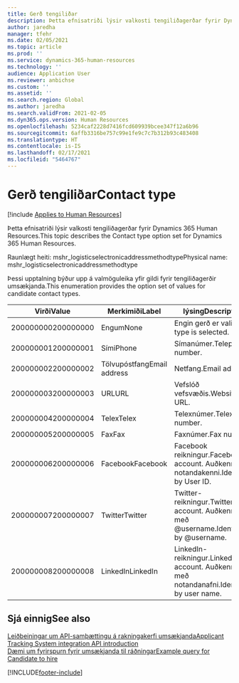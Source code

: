 ```yaml
---
title: Gerð tengiliðar
description: Þetta efnisatriði lýsir valkosti tengiliðagerðar fyrir Dynamics 365 Human Resources.
author: jaredha
manager: tfehr
ms.date: 02/05/2021
ms.topic: article
ms.prod: ''
ms.service: dynamics-365-human-resources
ms.technology: ''
audience: Application User
ms.reviewer: anbichse
ms.custom: ''
ms.assetid: ''
ms.search.region: Global
ms.author: jaredha
ms.search.validFrom: 2021-02-05
ms.dyn365.ops.version: Human Resources
ms.openlocfilehash: 5234caf2228d7416fcd609939bcee347f12a6b96
ms.sourcegitcommit: 6affb3316be757c99e1fe9c7c7b312b93c483408
ms.translationtype: HT
ms.contentlocale: is-IS
ms.lasthandoff: 02/17/2021
ms.locfileid: "5464767"
---
```

# <a name="contact-type"></a><span data-ttu-id="4dcc9-103">Gerð tengiliðar</span><span class="sxs-lookup"><span data-stu-id="4dcc9-103">Contact type</span></span>

[!include [Applies to Human Resources](../includes/applies-to-hr.md)]

<span data-ttu-id="4dcc9-104">Þetta efnisatriði lýsir valkosti tengiliðagerðar fyrir Dynamics 365 Human Resources.</span><span class="sxs-lookup"><span data-stu-id="4dcc9-104">This topic describes the Contact type option set for Dynamics 365 Human Resources.</span></span>

<span data-ttu-id="4dcc9-105">Raunlægt heiti: mshr_logisticselectronicaddressmethodtype</span><span class="sxs-lookup"><span data-stu-id="4dcc9-105">Physical name: mshr_logisticselectronicaddressmethodtype</span></span>

<span data-ttu-id="4dcc9-106">Þessi upptalning býður upp á valmöguleika yfir gildi fyrir tengiliðagerðir umsækjanda.</span><span class="sxs-lookup"><span data-stu-id="4dcc9-106">This enumeration provides the option set of values for candidate contact types.</span></span> 

| <span data-ttu-id="4dcc9-107">Virði</span><span class="sxs-lookup"><span data-stu-id="4dcc9-107">Value</span></span> | <span data-ttu-id="4dcc9-108">Merkimiði</span><span class="sxs-lookup"><span data-stu-id="4dcc9-108">Label</span></span> | <span data-ttu-id="4dcc9-109">lýsing</span><span class="sxs-lookup"><span data-stu-id="4dcc9-109">Description</span></span> |
| --- | --- | --- |
| <span data-ttu-id="4dcc9-110">200000000</span><span class="sxs-lookup"><span data-stu-id="4dcc9-110">200000000</span></span> | <span data-ttu-id="4dcc9-111">Engum</span><span class="sxs-lookup"><span data-stu-id="4dcc9-111">None</span></span> | <span data-ttu-id="4dcc9-112">Engin gerð er valin.</span><span class="sxs-lookup"><span data-stu-id="4dcc9-112">No type is selected.</span></span> |
| <span data-ttu-id="4dcc9-113">200000001</span><span class="sxs-lookup"><span data-stu-id="4dcc9-113">200000001</span></span> | <span data-ttu-id="4dcc9-114">Sími</span><span class="sxs-lookup"><span data-stu-id="4dcc9-114">Phone</span></span> | <span data-ttu-id="4dcc9-115">Símanúmer.</span><span class="sxs-lookup"><span data-stu-id="4dcc9-115">Telephone number.</span></span> |
| <span data-ttu-id="4dcc9-116">200000002</span><span class="sxs-lookup"><span data-stu-id="4dcc9-116">200000002</span></span> | <span data-ttu-id="4dcc9-117">Tölvupóstfang</span><span class="sxs-lookup"><span data-stu-id="4dcc9-117">Email address</span></span> | <span data-ttu-id="4dcc9-118">Netfang.</span><span class="sxs-lookup"><span data-stu-id="4dcc9-118">Email address.</span></span> |
| <span data-ttu-id="4dcc9-119">200000003</span><span class="sxs-lookup"><span data-stu-id="4dcc9-119">200000003</span></span> | <span data-ttu-id="4dcc9-120">URL</span><span class="sxs-lookup"><span data-stu-id="4dcc9-120">URL</span></span> | <span data-ttu-id="4dcc9-121">Vefslóð vefsvæðis.</span><span class="sxs-lookup"><span data-stu-id="4dcc9-121">Website URL.</span></span> |
| <span data-ttu-id="4dcc9-122">200000004</span><span class="sxs-lookup"><span data-stu-id="4dcc9-122">200000004</span></span> | <span data-ttu-id="4dcc9-123">Telex</span><span class="sxs-lookup"><span data-stu-id="4dcc9-123">Telex</span></span> | <span data-ttu-id="4dcc9-124">Telexnúmer.</span><span class="sxs-lookup"><span data-stu-id="4dcc9-124">Telex number.</span></span> |
| <span data-ttu-id="4dcc9-125">200000005</span><span class="sxs-lookup"><span data-stu-id="4dcc9-125">200000005</span></span> | <span data-ttu-id="4dcc9-126">Fax</span><span class="sxs-lookup"><span data-stu-id="4dcc9-126">Fax</span></span> | <span data-ttu-id="4dcc9-127">Faxnúmer.</span><span class="sxs-lookup"><span data-stu-id="4dcc9-127">Fax number.</span></span> |
| <span data-ttu-id="4dcc9-128">200000006</span><span class="sxs-lookup"><span data-stu-id="4dcc9-128">200000006</span></span> | <span data-ttu-id="4dcc9-129">Facebook</span><span class="sxs-lookup"><span data-stu-id="4dcc9-129">Facebook</span></span> | <span data-ttu-id="4dcc9-130">Facebook reikningur.</span><span class="sxs-lookup"><span data-stu-id="4dcc9-130">Facebook account.</span></span> <span data-ttu-id="4dcc9-131">Auðkennt af notandakenni.</span><span class="sxs-lookup"><span data-stu-id="4dcc9-131">Identified by User ID.</span></span> |
| <span data-ttu-id="4dcc9-132">200000007</span><span class="sxs-lookup"><span data-stu-id="4dcc9-132">200000007</span></span> | <span data-ttu-id="4dcc9-133">Twitter</span><span class="sxs-lookup"><span data-stu-id="4dcc9-133">Twitter</span></span> | <span data-ttu-id="4dcc9-134">Twitter-reikningur.</span><span class="sxs-lookup"><span data-stu-id="4dcc9-134">Twitter account.</span></span> <span data-ttu-id="4dcc9-135">Auðkennt með @username.</span><span class="sxs-lookup"><span data-stu-id="4dcc9-135">Identified by @username.</span></span> |
| <span data-ttu-id="4dcc9-136">200000008</span><span class="sxs-lookup"><span data-stu-id="4dcc9-136">200000008</span></span> | <span data-ttu-id="4dcc9-137">LinkedIn</span><span class="sxs-lookup"><span data-stu-id="4dcc9-137">LinkedIn</span></span> | <span data-ttu-id="4dcc9-138">LinkedIn-reikningur.</span><span class="sxs-lookup"><span data-stu-id="4dcc9-138">LinkedIn account.</span></span> <span data-ttu-id="4dcc9-139">Auðkennt með notandanafni.</span><span class="sxs-lookup"><span data-stu-id="4dcc9-139">Identified by user name.</span></span> |

## <a name="see-also"></a><span data-ttu-id="4dcc9-140">Sjá einnig</span><span class="sxs-lookup"><span data-stu-id="4dcc9-140">See also</span></span>

[<span data-ttu-id="4dcc9-141">Leiðbeiningar um API-samþættingu á rakningakerfi umsækjanda</span><span class="sxs-lookup"><span data-stu-id="4dcc9-141">Applicant Tracking System integration API introduction</span></span>](hr-admin-integration-ats-api-introduction.md)<br>
[<span data-ttu-id="4dcc9-142">Dæmi um fyrirspurn fyrir umsækjanda til ráðningar</span><span class="sxs-lookup"><span data-stu-id="4dcc9-142">Example query for Candidate to hire</span></span>](hr-admin-integration-ats-api-candidate-to-hire-example-query.md)


[!INCLUDE[footer-include](../includes/footer-banner.md)]